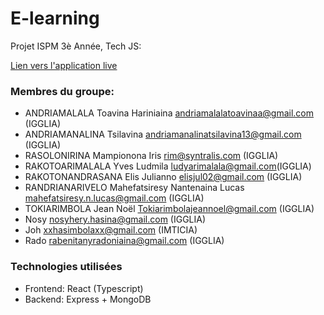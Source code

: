 # E-learning

Projet ISPM 3è Année, Tech JS:

[Lien vers l'application live](kaleidoscopic-speculoos-e99daa.netlify.app)

### Membres du groupe:

- ANDRIAMALALA Toavina Hariniaina <andriamalalatoavinaa@gmail.com> (IGGLIA)
- ANDRIAMANALINA Tsilavina <andriamanalinatsilavina13@gmail.com> (IGGLIA)
- RASOLONIRINA Mampionona Iris <rim@syntralis.com> (IGGLIA)
- RAKOTOARIMALALA Yves Ludmila <ludyarimalala@gmail.com>(IGGLIA)
- RAKOTONANDRASANA Elis Julianno <elisjul02@gmail.com> (IGGLIA)
- RANDRIANARIVELO Mahefatsiresy Nantenaina Lucas <mahefatsiresy.n.lucas@gmail.com> (IGGLIA)
- TOKIARIMBOLA Jean Noël <Tokiarimbolajeannoel@gmail.com> (IGGLIA)
- Nosy <nosyhery.hasina@gmail.com> (IGGLIA)
- Joh <xxhasimbolaxx@gmail.com> (IMTICIA)
- Rado <rabenitanyradoniaina@gmail.com> (IGGLIA)

### Technologies utilisées

- Frontend: React (Typescript)
- Backend: Express + MongoDB
